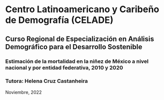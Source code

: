 # Centro Latinoamericano y Caribeño de Demografía (CELADE)

## Curso Regional de Especialización en Análisis Demográfico para el Desarrollo Sostenible

### Estimación de la mortalidad en la niñez de México a nivel nacional y por entidad federativa, 2010 y 2020

### Tutora: Helena Cruz Castanheira

Noviembre, 2022
